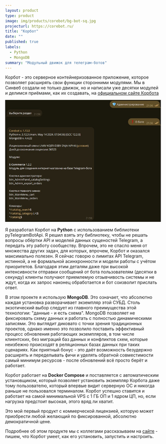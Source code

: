 ```yaml
---
layout: product
type: product
image: img/products/corebot/bg-bot-sq.jpg
projecturl: https://corebot.ru/
title: "Корбот"
date: ""
published: true
labels:
  - Python
  - MongoDB
summary: "Модульный движок для телеграм-ботов"
---
```


Корбот - это серверное контейнеризованное приложение, которое позволяет расширять свои функции сторонними модулями. Мы в Синвеб создали не только движок, но и написали уже десятки модулей и делимся приёмами, как их создавать, на [официальном сайте Корбота](https://corebot.ru/?utm_source=srgsemenoff_su_product)

<img class="img-fluid" src="../img/products/corebot/corebot_about.jpg">

Я разработал Корбот на <b>Python</b> с использованием библиотеки pyTelegramBotApi. Я решил взять эту библиотеку, чтобы не решать вопросы обёртки API и моделей данных сущеностей Telegram, а передать эту работу сообществу. Впрочем, это не спасло меня от множества других задач, для которых, впрочем, Корбот и оказался максимально полезен. Я сейчас говорю о лимитах API Telegram, истинной, а не формальной асинхронности и модели работы с учётом приоритетов. Благодаря этим деталям даже при высокой интенсивности отправки сообщений от бота пользователям (десятки в секунду) клиенты получают приемлемую отзывчивость системы и не ждут, когда их запрос наконец обработается и бот соизволит прислать ответ.

В этом проекте я использую <b>MongoDB</b>. Это означает, что абсолютно каждая установка разворачивает экземпляр этой СУБД. Столь экзотический выбор следует из главного преимущества этой технологии: "данные - и есть схема". MongoDB позволяет не фиксировать схему данных и работать с полностью динамическими записями. Это выглядит диковато с точки зрения традиционных проектов, однако именно это позволило поставить эффективный процесс обновления работающих экземпляров, в том числе клиентских, без миграций баз данных и конфликтов схем, которые неизбежно происходят в реляционных базах данных при таких сценариях. Как приятный бонус - это даёт возможность безудержно расширять и переделывать фичи и уделять обратной совместимости самый минимум ресурсов - после обновлений всё просто берёт и работает.

Корбот работает на <b>Docker Compose</b> и поставляется с автоматическим установщиком, который позволяет установить экземпляр Корбота даже тому пользователю, который впервые видит серверную ОС и никогда раньше не пользовался терминалом. Корбот успешно ставится и работает на самой минимальной VPS с 1 ГБ ОП и 1 ядром ЦП, но, если нагрузка предстоит высокая, этого вряд ли хватит.

Это мой первый продукт с коммерческой лицензией, которую может приобрести любой желающий по фиксированной, абсолютно демократичной цене.

Подробнее об этом продукте мы с коллегами рассказываем на [сайте](https://corebot.ru/docs/?utm_source=srgsemenoff_su_product) - пишем, что Корбот умеет, как его установить, запустить и настроить.